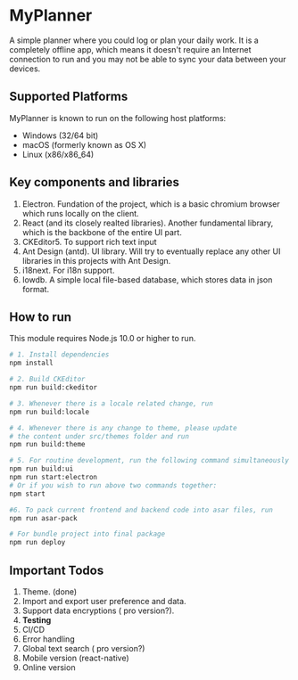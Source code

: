 # MyPlanner

A simple planner where you could log or plan your daily work. It is a completely offline app, which means it doesn't require an Internet connection to run and you may not be able to sync your data between your devices.

## Supported Platforms

MyPlanner is known to run on the following host platforms:

- Windows (32/64 bit)
- macOS (formerly known as OS X)
- Linux (x86/x86_64)

## Key components and libraries

1. Electron. Fundation of the project, which is a basic chromium browser which runs locally on the client.
2. React (and its closely realted libraries). Another fundamental library, which is the backbone of the entire UI part.
3. CKEditor5. To support rich text input
4. Ant Design (antd). UI library. Will try to eventually replace any other UI libraries in this projects with Ant Design.
5. i18next. For i18n support.
6. lowdb. A simple local file-based database, which stores data in json format.

## How to run

This module requires Node.js 10.0 or higher to run.

```bash
# 1. Install dependencies
npm install

# 2. Build CKEditor
npm run build:ckeditor

# 3. Whenever there is a locale related change, run
npm run build:locale

# 4. Whenever there is any change to theme, please update
# the content under src/themes folder and run
npm run build:theme

# 5. For routine development, run the following command simultaneously
npm run build:ui
npm run start:electron
# Or if you wish to run above two commands together:
npm start

#6. To pack current frontend and backend code into asar files, run
npm run asar-pack

# For bundle project into final package
npm run deploy
```

## Important Todos

1. Theme. (done)
2. Import and export user preference and data.
3. Support data encryptions ( pro version?).
4. **Testing**
5. CI/CD
6. Error handling
7. Global text search ( pro version?)
8. Mobile version (react-native)
9. Online version
